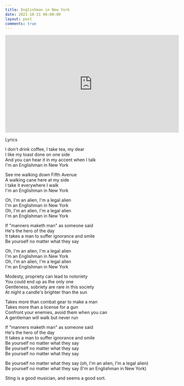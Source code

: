 ```yaml
---
title: Englishman in New York
date: 2021-10-31 06:00:00
layout: post
comments: true
---
```


<iframe width="560" height="315" src="https://www.youtube.com/embed/d27gTrPPAyk" title="YouTube video player" frameborder="0" allow="accelerometer; autoplay; clipboard-write; encrypted-media; gyroscope; picture-in-picture" allowfullscreen></iframe>


Lyrics

I don't drink coffee, I take tea, my dear  
I like my toast done on one side  
And you can hear it in my accent when I talk  
I'm an Englishman in New York

See me walking down Fifth Avenue  
A walking cane here at my side  
I take it everywhere I walk  
I'm an Englishman in New York

Oh, I'm an alien, I'm a legal alien  
I'm an Englishman in New York  
Oh, I'm an alien, I'm a legal alien  
I'm an Englishman in New York

If "manners maketh man" as someone said  
He's the hero of the day  
It takes a man to suffer ignorance and smile  
Be yourself no matter what they say

Oh, I'm an alien, I'm a legal alien  
I'm an Englishman in New York  
Oh, I'm an alien, I'm a legal alien  
I'm an Englishman in New York

Modesty, propriety can lead to notoriety  
You could end up as the only one  
Gentleness, sobriety are rare in this society  
At night a candle's brighter than the sun

Takes more than combat gear to make a man  
Takes more than a license for a gun  
Confront your enemies, avoid them when you can  
A gentleman will walk but never run

If "manners maketh man" as someone said  
He's the hero of the day  
It takes a man to suffer ignorance and smile  
Be yourself no matter what they say  
Be yourself no matter what they say  
Be yourself no matter what they say

Be yourself no matter what they say (oh, I'm an alien, I'm a legal alien)  
Be yourself no matter what they say (I'm an Englishman in New York)

<!--
NOW SOME GUITAR STUFF
[Verse 1]
Em               A          Bm
I don't drink coffee I take tea my dear
Em            A               Bm
I like my toast done on one side
Em          A               Bm
And you can hear it in my accent when I talk
       Em            A     Bm
I'm an Englishman in New  York
 
Em       A            Bm
See me walking down Fifth Avenue
Em         A               Bm
A walking cane here at my side
Em         A               Bm
I take it everywhere I walk
Em                A       Bm
I'm an Englishman in New York
 
 
[Chorus]
Em      A    Bm
I'm an alien   I'm a legal alien
        Em        A        Bm
I'm an Englishman  in New York
Em      A    Bm
I'm an alien   I'm a legal alien
        Em        A      Bm
I'm an Englishman in New York
 
  
[Bridge]
D                       A
Modesty, propriety can lead to notoriety
Bm                             F#
You could end up as the only one
 G                        A
Gentleness, sobriety are rare in this society
  F#/A#                               Bm
At night a candle's brighter than the sun
 
 
[Instrumental]
Em   A   Bm  x4 -->

Sting is a good musician, and seems a good sort.
 
